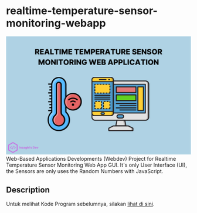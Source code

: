 # realtime-temperature-sensor-monitoring-webapp
![Realtime Temperature Sensor Monitoring Web Application GUI](/images/realtime-temperature-sensor-monitoring-webapp.png)
Web-Based Applications Developments (Webdev) Project for Realtime Temperature Sensor Monitoring Web App GUI. It's only User Interface (UI), the Sensors are only uses the Random Numbers with JavaScript.

## Description

Untuk melihat Kode Program sebelumnya, silakan [lihat di sini](https://github.com/inzaghipa1709/UTS-Webdev).
